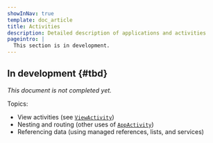 ```yaml
---
showInNav: true
template: doc_article
title: Activities
description: Detailed description of applications and activities
pageintro: |
  This section is in development.
---
```


## In development {#tbd}

_This document is not completed yet._

Topics:

- View activities (see [`ViewActivity`](/docs/ref/ViewActivity))
- Nesting and routing (other uses of [`AppActivity`](/docs/ref/AppActivity))
- Referencing data (using managed references, lists, and services)
